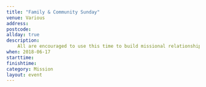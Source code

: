 ```yaml
---
title: "Family & Community Sunday"
venue: Various
address: 
postcode: 
allday: true
description: 
    All are encouraged to use this time to build missional relationships with family and friends
when: 2018-06-17
starttime: 
finishtime: 
category: Mission
layout: event
---
```

